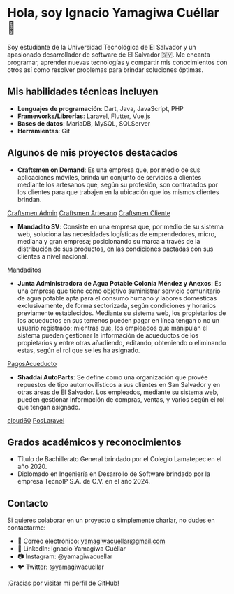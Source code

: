 # Hola, soy Ignacio Yamagiwa Cuéllar 👋

Soy estudiante de la Universidad Tecnológica de El Salvador y un apasionado desarrollador de software de El Salvador 🇸🇻. Me encanta programar, aprender nuevas tecnologías y compartir mis conocimientos con otros así como resolver problemas para brindar soluciones óptimas.

## Mis habilidades técnicas incluyen

- **Lenguajes de programación**: Dart, Java, JavaScript, PHP
- **Frameworks/Librerías**: Laravel, Flutter, Vue.js
- **Bases de datos**: MariaDB, MySQL, SQLServer
- **Herramientas**: Git

## Algunos de mis proyectos destacados

- **Craftsmen on Demand**: Es una empresa que, por medio de sus aplicaciones móviles, brinda un conjunto de servicios a clientes mediante los artesanos que, según su profesión, son contratados por los clientes para que trabajen en la ubicación que los mismos clientes brindan.

[Craftsmen Admin](https://gitlab.com/luisarrabi/CraftsmenAdmin)
[Craftsmen Artesano](https://gitlab.com/luisarrabi/CraftsmenArtesano)
[Craftsmen Cliente](https://gitlab.com/luisarrabi/CraftsmenCliente)

- **Mandadito SV**: Consiste en una empresa que, por medio de su sistema web, soluciona las necesidades logísticas de emprendedores, micro, mediana y gran empresa; posicionando su marca a través de la distribución de sus productos, en las condiciones pactadas con sus clientes a nivel nacional.

[Mandaditos](https://gitlab.com/luisarrabi/Mandaditos)

- **Junta Administradora de Agua Potable Colonia Méndez y Anexos**: Es una empresa que tiene como objetivo suministrar servicio comunitario de agua potable apta para el consumo humano y labores domésticas exclusivamente, de forma sectorizada, según condiciones y horarios previamente establecidos. Mediante su sistema web, los propietarios de los acueductos en sus terrenos pueden pagar en línea tengan o no un usuario registrado; mientras que, los empleados que manipulan el sistema pueden gestionar la información de acueductos de los propietarios y entre otras añadiendo, editando, obteniendo o eliminando estas, según el rol que se les ha asignado.

[PagosAcueducto](https://gitlab.com/luisarrabi/pagosacueducto)

- **Shaddai AutoParts**: Se define como una organización que provée repuestos de tipo automovilísticos a sus clientes en San Salvador y en otras áreas de El Salvador. Los empleados, mediante su sistema web, pueden gestionar información de compras, ventas, y varios según el rol que tengan asignado.

[cloud60](https://gitlab.com/luisarrabi/cloud60)
[PosLaravel](https://gitlab.com/luisarrabi/poslaravel)

## Grados académicos y reconocimientos

- Título de Bachillerato General brindado por el Colegio Lamatepec en el año 2020.
- Diplomado en Ingeniería en Desarrollo de Software brindado por la empresa TecnoIP S.A. de C.V. en el año 2024.

## Contacto

Si quieres colaborar en un proyecto o simplemente charlar, no dudes en contactarme:

- 📧 Correo electrónico: <yamagiwacuellar@gmail.com>
- 💼 LinkedIn: Ignacio Yamagiwa Cuéllar
- 📷 Instagram: @yamagiwacuellar
- 🐦 Twitter: @yamagiwacuellar

¡Gracias por visitar mi perfil de GitHub!
